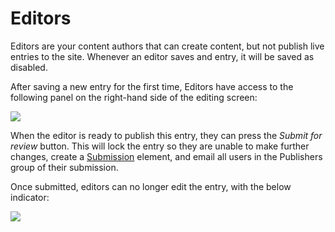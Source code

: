 # Editors

Editors are your content authors that can create content, but not publish live entries to the site. Whenever an editor saves and entry, it will be saved as disabled.

After saving a new entry for the first time, Editors have access to the following panel on the right-hand side of the editing screen:

![](/docs/screenshots/review-pane.png)

When the editor is ready to publish this entry, they can press the _Submit for review_ button. This will lock the entry so they are unable to make further changes, create a [Submission](docs:developers/submission) element, and email all users in the Publishers group of their submission.

Once submitted, editors can no longer edit the entry, with the below indicator:

![](/docs/screenshots/review-pane2.png)
